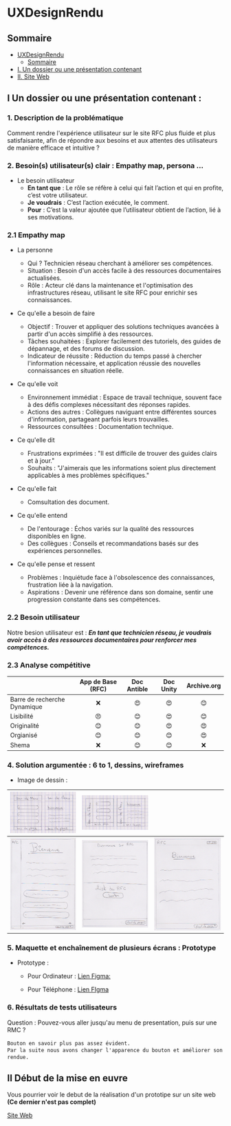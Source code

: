 # UXDesignRendu

## Sommaire
- [UXDesignRendu](#uxdesignrendu)
  - [Sommaire](#sommaire)
- [I. Un dossier ou une présentation contenant](#i-un-dossier-ou-une-présentation-contenant)
- [II. Site Web](#ii-début-de-la-mise-en-euvre)


## I Un dossier ou une présentation contenant :
### 1. Description de la problématique

Comment rendre l'expérience utilisateur sur le site RFC plus fluide et plus satisfaisante, afin de répondre aux besoins et aux attentes des utilisateurs de manière efficace et intuitive ?

### 2. Besoin(s) utilisateur(s) clair : Empathy map, persona …

- Le besoin utilisateur
  - **En tant que** : Le rôle se réfère à celui qui fait l’action et qui en profite, c’est votre utilisateur.
  - **Je voudrais** : C’est l’action exécutée, le comment.
  - **Pour**        : C’est la valeur ajoutée que l’utilisateur obtient de l’action, lié à ses motivations.

### 2.1 Empathy map

- La personne
  - Qui ? Technicien réseau cherchant à améliorer ses compétences.
  - Situation : Besoin d'un accès facile à des ressources documentaires actualisées.
  - Rôle : Acteur clé dans la maintenance et l'optimisation des infrastructures réseau, utilisant le site RFC pour enrichir ses connaissances.

- Ce qu'elle a besoin de faire
  - Objectif : Trouver et appliquer des solutions techniques avancées à partir d'un accès simplifié à des ressources.
  - Tâches souhaitées : Explorer facilement des tutoriels, des guides de dépannage, et des forums de discussion.
  - Indicateur de réussite : Réduction du temps passé à chercher l'information nécessaire, et application réussie des nouvelles connaissances en situation réelle.

- Ce qu'elle voit
  - Environnement immédiat : Espace de travail technique, souvent face à des défis complexes nécessitant des réponses rapides.
  - Actions des autres : Collègues naviguant entre différentes sources d'information, partageant parfois leurs trouvailles.
  - Ressources consultées : Documentation technique.

- Ce qu'elle dit
  - Frustrations exprimées : "Il est difficile de trouver des guides clairs et à jour."
  - Souhaits : "J'aimerais que les informations soient plus directement applicables à mes problèmes spécifiques."

- Ce qu'elle fait
  - Comsultation des document.

- Ce qu'elle entend
  - De l'entourage : Échos variés sur la qualité des ressources disponibles en ligne.
  - Des collègues : Conseils et recommandations basés sur des expériences personnelles.

- Ce qu'elle pense et ressent
  - Problèmes : Inquiétude face à l'obsolescence des connaissances, frustration liée à la navigation.
  - Aspirations : Devenir une référence dans son domaine, sentir une progression constante dans ses compétences.

### 2.2 Besoin utilisateur

Notre besion utilisateur est : 
***En tant que technicien réseau, je voudrais avoir accès à des ressources documentaires pour renforcer mes compétences.***

### 2.3 Analyse compétitive

|  | App de Base (RFC) | Doc Antible | Doc Unity | Archive.org |
|:---------|:-------------:|:-------------:|:-------------:|:-------------:|
| Barre de recherche Dynamique  | ❌ | 😍 | 😍 | 😊 |
| Lisibilité                    | 😠 | 😊 | 😍 | 😊 |
| Originalité                   | 😊 | 😊 | 😍 | 😍 |
| Orgianisé                     | 😊 | 😊 | 😊 | 😍 |
| Shema                         | ❌ | 😊 | 😊 | ❌ |


### 4. Solution argumentée : 6 to 1, dessins, wireframes

- Image de dessin :

| ![Image1](./Image/image11.png) | ![Image2](./Image/image12.png) |  | 
|:---------|:-------------:|------:| 
| ![Image3](./Image/image22.png) | ![Image4](./Image/image23.png) | ![Image5](./Image/image24.png) |


### 5. Maquette et enchaînement de plusieurs écrans : Prototype

- Prototype : 
  - Pour Ordinateur :
    [Lien Figma:](https://www.figma.com/proto/RIecnwJnqqKcUQL3OkSIOD/Projhet-UI?type=design&node-id=45-6&t=VJoP36mwD4Bsu802-0&scaling=scale-down&page-id=5%3A3&starting-point-node-id=45%3A6)

  - Pour Téléphone :
    [Lien FIgma](https://www.figma.com/proto/RIecnwJnqqKcUQL3OkSIOD/Projhet-UI?type=design&node-id=132-17&t=jhR4T5HjbP6q6WPQ-0&scaling=scale-down&page-id=5%3A2&starting-point-node-id=132%3A17)

### 6. Résultats de tests utilisateurs

Question : Pouvez-vous aller jusqu'au menu de presentation, puis sur une RMC ?

```
Bouton en savoir plus pas assez évident.
Par la suite nous avons changer l'apparence du bouton et améliorer son rendue.
```

## II Début de la mise en euvre

Vous pourrier voir le debut de la réalisation d'un prototipe sur un site web 
**(Ce dernier n'est pas complet)**

[Site Web](https://soulsw0rd.github.io/UXDesignRendu/Site_Web/Index.html)
